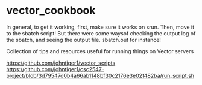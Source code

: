 # vector_cookbook

In general, to get it working, first, make sure it works on srun. Then, move it to the sbatch script! But there were some waysof checking the output log of the sbatch, and seeing the output file. sbatch.out for instance!

Collection of tips and resources useful for running things on Vector servers


https://github.com/johntiger1/vector_scripts
https://github.com/johntiger1/csc2547-project/blob/3d79547d0b4a66ab1148bf30c2176e3e02f482ba/run_script.sh
